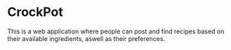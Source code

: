 # CrockPot

This is a web application where people can post and find recipes based on their available ingredients, aswell as their preferences.

